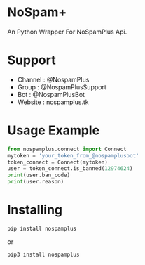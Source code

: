 # NoSpam+

An Python Wrapper For NoSpamPlus Api.

# Support

* Channel : @NospamPlus
* Group : @NospamPlusSupport
* Bot : @NospamPlusBot
* Website : nospamplus.tk

# Usage Example

```python
from nospamplus.connect import Connect
mytoken = 'your_token_from_@nospamplusbot'
token_connect = Connect(mytoken)
user = token_connect.is_banned(12974624)
print(user.ban_code)
print(user.reason) 
```

# Installing
```shell script
pip install nospamplus
```
or 
```shell script
pip3 install nospamplus
```
